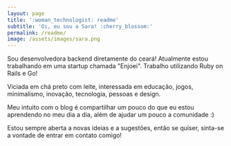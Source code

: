 ```yaml
---
layout: page
title: ':woman_technologist: readme'
subtitle: 'Oi, eu sou a Sara! :cherry_blossom:'
permalink: /readme/
image: /assets/images/sara.png
---
```


Sou desenvolvedora backend diretamente do ceará! Atualmente estou trabalhando em uma startup chamada "Enjoei". Trabalho utilizando Ruby on Rails e Go!

Viciada em chá preto com leite, interessada em educação, jogos, minimalismo, inovação, tecnologia, pessoas e design.

Meu intuito com o blog é compartilhar um pouco do que eu estou aprendendo no meu dia a dia, além de ajudar um pouco a comunidade :)

Estou sempre aberta a novas ideias e a sugestões, então se quiser, sinta-se a vontade de entrar em contato comigo!
